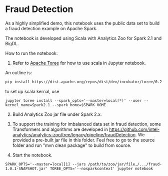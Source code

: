 # Fraud Detection
As a highly simplified demo, this notebook uses the public data set to build a fraud detection example on Apache Spark.

The notebook is developed using Scala with Analytics Zoo for Spark 2.1 and BigDL.

How to run the notebook:

1. Refer to [Apache Toree](https://github.com/apache/incubator-toree/blob/master/README.md) for
how to use scala in Jupyter notebook.

An outline is:
```bash
pip install https://dist.apache.org/repos/dist/dev/incubator/toree/0.2.0/snapshots/dev1/toree-pip/toree-0.2.0.dev1.tar.gz
```
to set up scala kernal, use
```
jupyter toree install --spark_opts='--master=local[*]' --user --kernel_name=Spark2.1 --spark_home=$SPARK_HOME
```

2. Build Analytics Zoo jar file under Spark 2.x.

3. To support the training for imbalanced data set in fraud detection, some Transformers and algorithms are developed in 
https://github.com/intel-analytics/analytics-zoo/tree/legacy/pipeline/fraudDetection. We provided a pre-built jar file in this folder. Feel free to go to the source folder and run "mvn clean package" to build from source.


4. Start the notebook.

```
SPARK_OPTS='--master=local[1] --jars /path/to/zoo/jar/file,/.../fraud-1.0.1-SNAPSHOT.jar' TOREE_OPTS='--nosparkcontext' jupyter notebook
```
